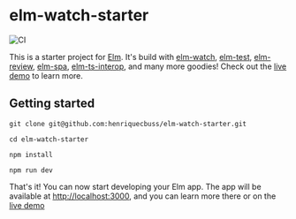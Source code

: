 # elm-watch-starter

![CI](https://github.com/henriquecbuss/elm-watch-starter/actions/workflows/ci.yml/badge.svg)

This is a starter project for [Elm](https://elm-lang.org/). It's build with [elm-watch](https://lydell.github.io/elm-watch/), [elm-test](https://github.com/mpizenberg/elm-test-rs), [elm-review](https://package.elm-lang.org/packages/jfmengels/elm-review/latest/), [elm-spa](https://www.elm-spa.dev), [elm-ts-interop](https://elm-ts-interop.com), and many more goodies! Check out the [live demo](https://elm-watch-starter.vercel.app) to learn more.

## Getting started

```
git clone git@github.com:henriquecbuss/elm-watch-starter.git

cd elm-watch-starter

npm install

npm run dev
```

That's it! You can now start developing your Elm app. The app will be available at [http://localhost:3000](http://localhost:3000), and you can learn more there or on
the [live demo](https://elm-watch-starter.vercel.app)
